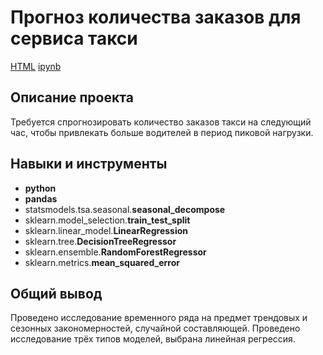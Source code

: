 # Прогноз количества заказов для сервиса такси

[HTML](https://github.com/shishkoedoff/DS-professional-training-course-at-Yandex.Praktikum/blob/main/12%20-%20Taxi%20orders%20forecast/Portfolio%20-%20Project%2012.html)     [ipynb](https://github.com/shishkoedoff/DS-professional-training-course-at-Yandex.Praktikum/blob/main/12%20-%20Taxi%20orders%20forecast/Portfolio%20-%20Project%2012.ipynb)

## Описание проекта

Требуется спрогнозировать количество заказов такси на следующий час, чтобы привлекать больше водителей в период пиковой нагрузки.

## Навыки и инструменты

- **python**
- **pandas**
- statsmodels.tsa.seasonal.**seasonal_decompose**
- sklearn.model_selection.**train_test_split**
- sklearn.linear_model.**LinearRegression**
- sklearn.tree.**DecisionTreeRegressor**
- sklearn.ensemble.**RandomForestRegressor**
- sklearn.metrics.**mean_squared_error**

## 

## Общий вывод

Проведено исследование временного ряда на предмет трендовых и сезонных закономерностей, случайной составляющей. Проведено исследование трёх типов моделей, выбрана линейная регрессия.
